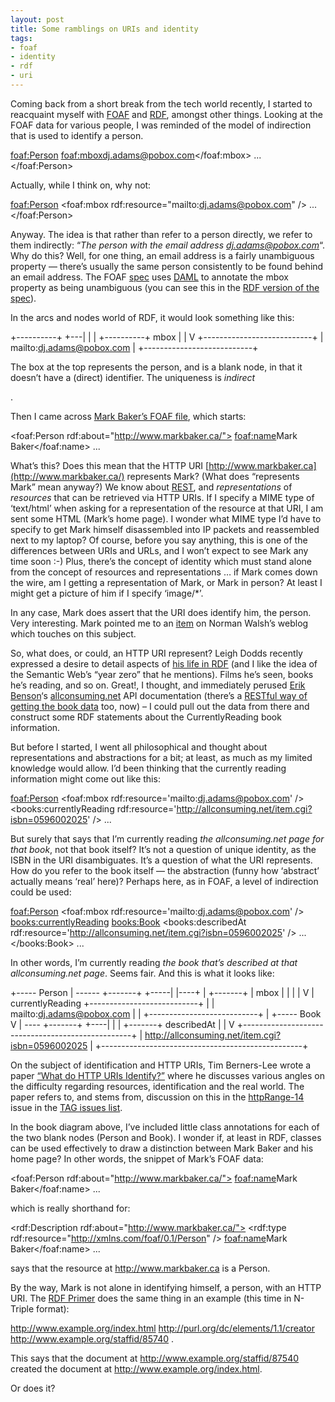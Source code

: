 ```yaml
---
layout: post
title: Some ramblings on URIs and identity
tags:
- foaf
- identity
- rdf
- uri
---
```



Coming back from a short break from the tech world recently, I started to reacquaint myself with [FOAF](http://xmlns.com/foaf/0.1/ "FOAF: Friend Of A Friend Vocab") and [RDF](http://www.w3.org/RDF/ "RDF (Resource Description Framework)"), amongst other things. Looking at the FOAF data for various people, I was reminded of the model of indirection that is used to identify a person.

<foaf:Person> <foaf:mbox>dj.adams@pobox.com</foaf:mbox> ... </foaf:Person>

Actually, while I think on, why not:

<foaf:Person> <foaf:mbox rdf:resource="mailto:dj.adams@pobox.com" /> ... </foaf:Person>

Anyway. The idea is that rather than refer to a person directly, we refer to them indirectly: “*The person with the email address dj.adams@pobox.com*“. Why do this? Well, for one thing, an email address is a fairly unambiguous property — there’s usually the same person consistently to be found behind an email address. The FOAF [spec](http://xmlns.com/foaf/0.1/index.html) uses [DAML](http://www.daml.org/ "DAML: DARPA Agent Markup Language") to annotate the mbox property as being unambiguous (you can see this in the [RDF version of the spec](http://xmlns.com/foaf/0.1/index.rdf)).

In the arcs and nodes world of RDF, it would look something like this:

 +----------+ +---| | | +----------+ mbox | | V +---------------------------+ | mailto:dj.adams@pobox.com | +---------------------------+

The box at the top represents the person, and is a blank node, in that it doesn’t have a (direct) identifier. The uniqueness is *indirect*

.

Then I came across [Mark Baker’s FOAF file](http://www.markbaker.ca/foaf.rdf), which starts:

<foaf:Person rdf:about="http://www.markbaker.ca/"> <foaf:name>Mark Baker</foaf:name> ...

What’s this? Does this mean that the HTTP URI [http://www.markbaker.ca](http://www.markbaker.ca/) represents Mark? (What does “represents Mark” mean anyway?) We know about [REST](http://internet.conveyor.com/RESTwiki/moin.cgi/FrontPage "The REST Wiki's front page"), and *representations* of *resources* that can be retrieved via HTTP URIs. If I specify a MIME type of ‘text/html’ when asking for a representation of the resource at that URI, I am sent some HTML (Mark’s home page). I wonder what MIME type I’d have to specify to get Mark himself disassembled into IP packets and reassembled next to my laptop? Of course, before you say anything, this is one of the differences between URIs and URLs, and I won’t expect to see Mark any time soon :-) Plus, there’s the concept of identity which must stand alone from the concept of resources and representations … if Mark comes down the wire, am I getting a representation of Mark, or Mark in person? At least I might get a picture of him if I specify ‘image/*’.

In any case, Mark does assert that the URI does identify him, the person. Very interesting. Mark pointed me to an [item](http://norman.walsh.name/2003/06/06/karma "assigning URIs to people") on Norman Walsh’s weblog which touches on this subject.

So, what does, or could, an HTTP URI represent? Leigh Dodds recently expressed a desire to detail aspects of [his life in RDF](http://www.ldodds.com/blog/archives/000050.html) (and I like the idea of the Semantic Web’s “year zero” that he mentions). Films he’s seen, books he’s reading, and so on. Great!, I thought, and immediately perused [Erik Benson](http://erikbenson.com/)‘s [allconsuming.net](http://allconsuming.net/) API documentation (there’s a [RESTful way of getting the book data](http://allconsuming.net/news/000042.html) too, now) – I could pull out the data from there and construct some RDF statements about the CurrentlyReading book information.

But before I started, I went all philosophical and thought about representations and abstractions for a bit; at least, as much as my limited knowledge would allow. I’d been thinking that the currently reading information might come out like this:

<foaf:Person> <foaf:mbox rdf:resource='mailto:dj.adams@pobox.com' /> <books:currentlyReading rdf:resource='http://allconsuming.net/item.cgi?isbn=0596002025' /> ...

But surely that says that I’m currently reading *the allconsuming.net page for that book*, not that book itself? It’s not a question of unique identity, as the ISBN in the URI disambiguates. It’s a question of what the URI represents. How do you refer to the book itself — the abstraction (funny how ‘abstract’ actually means ‘real’ here)? Perhaps here, as in FOAF, a level of indirection could be used:

<foaf:Person> <foaf:mbox rdf:resource='mailto:dj.adams@pobox.com' /> <books:currentlyReading> <books:Book> <books:describedAt rdf:resource='http://allconsuming.net/item.cgi?isbn=0596002025' /> ... </books:Book> ...

In other words, I’m currently reading *the book that’s described at that allconsuming.net page*. Seems fair. And this is what it looks like:

 +----- Person | ------ +-------+ +-----| |----+ | +-------+ | mbox | | | | V | currentlyReading +---------------------------+ | | mailto:dj.adams@pobox.com | | +---------------------------+ | +----- Book V | ---- +-------+ +----| | | +-------+ describedAt | | V +--------------------------------------------------+ | http://allconsuming.net/item.cgi?isbn=0596002025 | +--------------------------------------------------+

On the subject of identification and HTTP URIs, Tim Berners-Lee wrote a paper [“What do HTTP URIs Identify?”](http://www.w3.org/DesignIssues/HTTP-URI.html) where he discusses various angles on the difficulty regarding resources, identification and the real world. The paper refers to, and stems from, discussion on this in the [httpRange-14](http://www.w3.org/2001/tag/ilist#httpRange-14) issue in the [TAG issues list](http://www.w3.org/2001/tag/ilist).

In the book diagram above, I’ve included little class annotations for each of the two blank nodes (Person and Book). I wonder if, at least in RDF, classes can be used effectively to draw a distinction between Mark Baker and his home page? In other words, the snippet of Mark’s FOAF data:

<foaf:Person rdf:about="http://www.markbaker.ca/"> <foaf:name>Mark Baker</foaf:name> ...

which is really shorthand for:

<rdf:Description rdf:about="http://www.markbaker.ca/"> <rdf:type rdf:resource="http://xmlns.com/foaf/0.1/Person" /> <foaf:name>Mark Baker</foaf:name> ...

says that the resource at http://www.markbaker.ca is a Person.

By the way, Mark is not alone in identifying himself, a person, with an HTTP URI. The [RDF Primer](http://www.w3.org/TR/2002/WD-rdf-primer-20020319/) does the same thing in an example (this time in N-Triple format):

<http://www.example.org/index.html> <http://purl.org/dc/elements/1.1/creator> <http://www.example.org/staffid/85740> .

This says that the document at http://www.example.org/staffid/87540 created the document at http://www.example.org/index.html.

Or does it?


